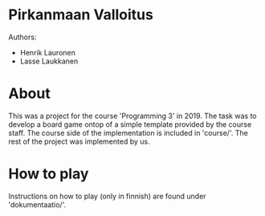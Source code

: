 # Pirkanmaan Valloitus
Authors: 
  - Henrik Lauronen
  - Lasse Laukkanen

# About
This was a project for the course 'Programming 3' in 2019. The task was to develop a board game ontop of a simple template provided by the course staff. The course side of the implementation is included in 'course/'. The rest of the project was implemented by us. 

# How to play
Instructions on how to play (only in finnish) are found under 'dokumentaatio/'.
